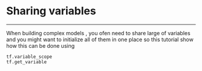 # Sharing variables
--------------------------------------------------------------------------------------------
When building complex models , you ofen need to share large of variables and you might want to initialize all of them in one place
so this tutorial show how this can be done using 
```
tf.variable_scope
tf.get_variable
```

